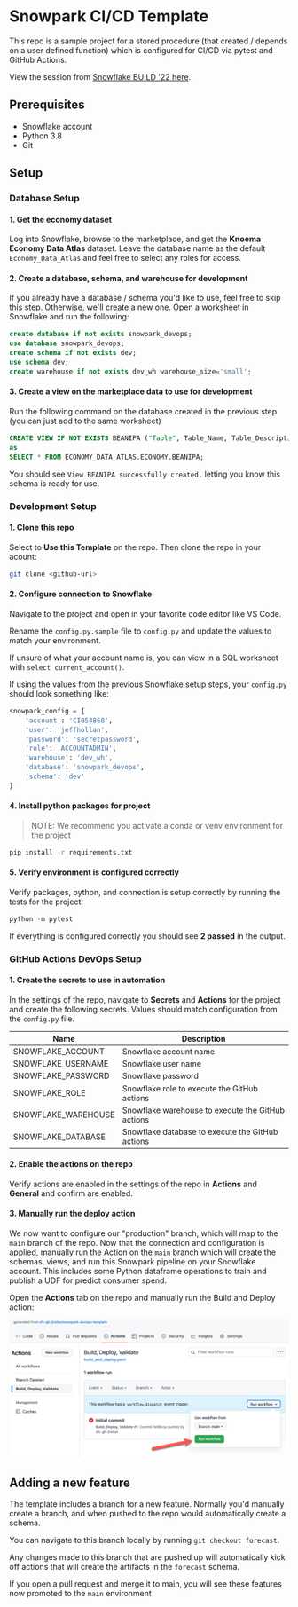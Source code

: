# Snowpark CI/CD Template

This repo is a sample project for a stored procedure (that created / depends on a user defined function) which is configured for CI/CD via pytest and GitHub Actions.

View the session from [Snowflake BUILD '22 here](https://www.snowflake.com/build/agenda?agendaPath=session/1005370).

## Prerequisites

* Snowflake account
* Python 3.8
* Git

## Setup

### Database Setup

#### 1. Get the economy dataset
Log into Snowflake, browse to the marketplace, and get the **Knoema Economy Data Atlas** dataset. Leave the database name as the default `Economy_Data_Atlas` and feel free to select any roles for access.

#### 2. Create a database, schema, and warehouse for development
If you already have a database / schema you'd like to use, feel free to skip this step. Otherwise, we'll create a new one. Open a worksheet in Snowflake and run the following:

```sql
create database if not exists snowpark_devops;
use database snowpark_devops;
create schema if not exists dev;
use schema dev;
create warehouse if not exists dev_wh warehouse_size='small';
```

#### 3. Create a view on the marketplace data to use for development
Run the following command on the database created in the previous step (you can just add to the same worksheet)
```sql
CREATE VIEW IF NOT EXISTS BEANIPA ("Table", Table_Name, Table_Description, Table_Full_Name, Table_Unit, Indicator, Indicator_Name, Indicator_Description, Indicator_Full_Name, Units, Scale, Frequency, Date, Value) 
as
SELECT * FROM ECONOMY_DATA_ATLAS.ECONOMY.BEANIPA;
```

You should see `View BEANIPA successfully created.` letting you know this schema is ready for use.

### Development Setup

#### 1. Clone this repo

Select to **Use this Template** on the repo. Then clone the repo in your acount:

```bash
git clone <github-url>
```

#### 2. Configure connection to Snowflake
Navigate to the project and open in your favorite code editor like VS Code.

Rename the `config.py.sample` file to `config.py` and update the values to match your environment.

If unsure of what your account name is, you can view in a SQL worksheet with `select current_account()`.

If using the values from the previous Snowflake setup steps, your `config.py` should look something like:
```python
snowpark_config = {
    'account': 'CIB54868',
    'user': 'jeffhollan',
    'password': 'secretpassword',
    'role': 'ACCOUNTADMIN',
    'warehouse': 'dev_wh',
    'database': 'snowpark_devops',
    'schema': 'dev'
}
```

#### 4. Install python packages for project

> NOTE: We recommend you activate a conda or venv environment for the project

```bash
pip install -r requirements.txt
```

#### 5. Verify environment is configured correctly
Verify packages, python, and connection is setup correctly by running the tests for the project:

```python
python -m pytest
```

If everything is configured correctly you should see **2 passed** in the output.

### GitHub Actions DevOps Setup

#### 1. Create the secrets to use in automation

In the settings of the repo, navigate to **Secrets** and **Actions** for the project and create the following secrets. Values should match configuration from the `config.py` file.

| Name | Description |
| --- | --- |
| SNOWFLAKE_ACCOUNT | Snowflake account name |
| SNOWFLAKE_USERNAME | Snowflake user name |
| SNOWFLAKE_PASSWORD | Snowflake password |
| SNOWFLAKE_ROLE | Snowflake role to execute the GitHub actions |
| SNOWFLAKE_WAREHOUSE | Snowflake warehouse to execute the GitHub actions |
| SNOWFLAKE_DATABASE | Snowflake database to execute the GitHub actions |

#### 2. Enable the actions on the repo
Verify actions are enabled in the settings of the repo in **Actions** and **General** and confirm are enabled.

#### 3. Manually run the deploy action
We now want to configure our "production" branch, which will map to the `main` branch of the repo. Now that the connection and configuration is applied, manually run the Action on the `main` branch which will create the schemas, views, and run this Snowpark pipeline on your Snowflake account. This includes some Python dataframe operations to train and publish a UDF for predict consumer spend.

Open the **Actions** tab on the repo and manually run the Build and Deploy action:

![screenshot](./docs/manual_run.png)

## Adding a new feature

The template includes a branch for a new feature. Normally you'd manually create a branch, and when pushed to the repo would automatically create a schema.

You can navigate to this branch locally by running `git checkout forecast`.

Any changes made to this branch that are pushed up will automatically kick off actions that will create the artifacts in the `forecast` schema. 

If you open a pull request and merge it to main, you will see these features now promoted to the `main` environment